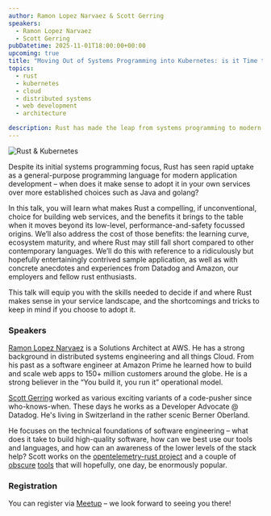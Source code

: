 ```yaml
---
author: Ramon Lopez Narvaez & Scott Gerring
speakers:
  - Ramon Lopez Narvaez
  - Scott Gerring
pubDatetime: 2025-11-01T18:00:00+00:00
upcoming: true
title: "Moving Out of Systems Programming into Kubernetes: is it Time to Adopt Rust?"
topics:
  - rust
  - kubernetes
  - cloud
  - distributed systems
  - web development
  - architecture

description: Rust has made the leap from systems programming to modern web and cloud services. This talk explores the opportunities, limitations, and real-world experiences of using Rust in Kubernetes environments.
---
```


![Rust & Kubernetes](@assets/images/rust.png)

Despite its initial systems programming focus, Rust has seen rapid uptake as a general-purpose programming language for modern application development – when does it make sense to adopt it in your own services over more established choices such as Java and golang?

In this talk, you will learn what makes Rust a compelling, if unconventional, choice for building web services, and the benefits it brings to the table when it moves beyond its low-level, performance-and-safety focussed origins. We’ll also address the cost of those benefits: the learning curve, ecosystem maturity, and where Rust may still fall short compared to other contemporary languages. We’ll do this with reference to a ridiculously but hopefully entertainingly contrived sample application, as well as with concrete anecdotes and experiences from Datadog and Amazon, our employers and fellow rust enthusiasts.

This talk will equip you with the skills needed to decide if and where Rust makes sense in your service landscape, and the shortcomings and tricks to keep in mind if you choose to adopt it.

### Speakers

[Ramon Lopez Narvaez](https://www.linkedin.com/in/ramonlopez2/) is a Solutions Architect at AWS. He has a strong background in distributed systems engineering and all things Cloud. From his past as a software engineer at Amazon Prime he learned how to build and scale web apps to 150+ million customers around the globe. He is a strong believer in the “You build it, you run it” operational model.

[Scott Gerring](https://www.linkedin.com/in/scottgerring/) worked as various exciting variants of a code-pusher since who-knows-when. These days he works as a Developer Advocate @ Datadog. He's living in Switzerland in the rather scenic Berner Oberland.

He focuses on the technical foundations of software engineering – what does it take to build high-quality software, how can we best use our tools and languages, and how can an awareness of the lower levels of the stack help? Scott works on the [opentelemetry-rust project](https://github.com/open-telemetry/opentelemetry-rust) and a couple of [obscure](https://github.com/DataDog/cargo-pup) [tools](https://github.com/scottgerring/minderbinder) that will hopefully, one day, be enormously popular.

### Registration

You can register via [Meetup](https://www.meetup.com/guild42ch/events/307260207) – we look forward to seeing you there!
